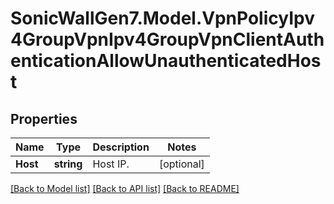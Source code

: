# SonicWallGen7.Model.VpnPolicyIpv4GroupVpnIpv4GroupVpnClientAuthenticationAllowUnauthenticatedHost

## Properties

Name | Type | Description | Notes
------------ | ------------- | ------------- | -------------
**Host** | **string** | Host IP. | [optional] 

[[Back to Model list]](../README.md#documentation-for-models) [[Back to API list]](../README.md#documentation-for-api-endpoints) [[Back to README]](../README.md)

